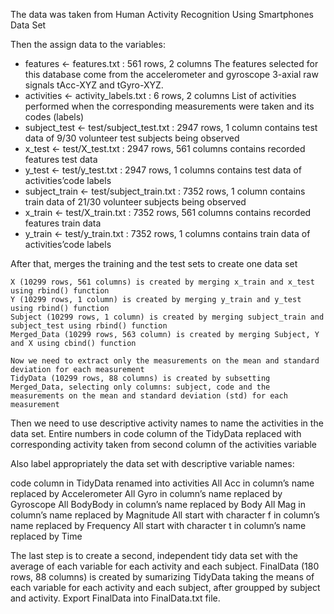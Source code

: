 The data was taken from Human Activity Recognition Using Smartphones Data Set

Then the assign data to the variables:
  - features <- features.txt : 561 rows, 2 columns
    The features selected for this database come from the accelerometer and gyroscope 3-axial raw signals tAcc-XYZ and tGyro-XYZ.
  - activities <- activity_labels.txt : 6 rows, 2 columns
    List of activities performed when the corresponding measurements were taken and its codes (labels)
  - subject_test <- test/subject_test.txt : 2947 rows, 1 column
    contains test data of 9/30 volunteer test subjects being observed
  - x_test <- test/X_test.txt : 2947 rows, 561 columns
    contains recorded features test data
  - y_test <- test/y_test.txt : 2947 rows, 1 columns
    contains test data of activities’code labels
  - subject_train <- test/subject_train.txt : 7352 rows, 1 column
    contains train data of 21/30 volunteer subjects being observed
  - x_train <- test/X_train.txt : 7352 rows, 561 columns
    contains recorded features train data
  - y_train <- test/y_train.txt : 7352 rows, 1 columns
    contains train data of activities’code labels

After that, merges the training and the test sets to create one data set

    X (10299 rows, 561 columns) is created by merging x_train and x_test using rbind() function
    Y (10299 rows, 1 column) is created by merging y_train and y_test using rbind() function
    Subject (10299 rows, 1 column) is created by merging subject_train and subject_test using rbind() function
    Merged_Data (10299 rows, 563 column) is created by merging Subject, Y and X using cbind() function
    
    Now we need to extract only the measurements on the mean and standard deviation for each measurement
    TidyData (10299 rows, 88 columns) is created by subsetting Merged_Data, selecting only columns: subject, code and the measurements on the mean and standard deviation (std) for each measurement

Then we need to use descriptive activity names to name the activities in the data set.
Entire numbers in code column of the TidyData replaced with corresponding activity taken from second column of the activities variable

Also label appropriately the data set with descriptive variable names:

code column in TidyData renamed into activities
All Acc in column’s name replaced by Accelerometer
All Gyro in column’s name replaced by Gyroscope
All BodyBody in column’s name replaced by Body
All Mag in column’s name replaced by Magnitude
All start with character f in column’s name replaced by Frequency
All start with character t in column’s name replaced by Time

The last step is to create a second, independent tidy data set with the average of each variable for each activity and each subject.
FinalData (180 rows, 88 columns) is created by sumarizing TidyData taking the means of each variable for each activity and each subject, after groupped by subject and activity.
Export FinalData into FinalData.txt file.
